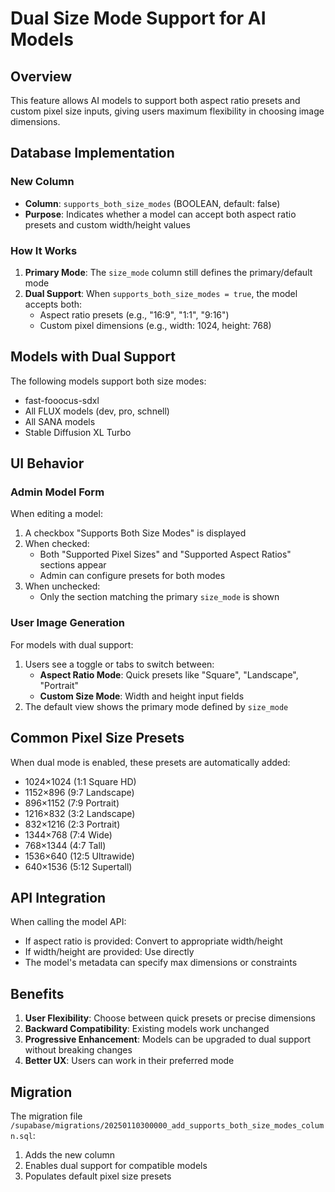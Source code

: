 # Dual Size Mode Support for AI Models

## Overview
This feature allows AI models to support both aspect ratio presets and custom pixel size inputs, giving users maximum flexibility in choosing image dimensions.

## Database Implementation

### New Column
- **Column**: `supports_both_size_modes` (BOOLEAN, default: false)
- **Purpose**: Indicates whether a model can accept both aspect ratio presets and custom width/height values

### How It Works
1. **Primary Mode**: The `size_mode` column still defines the primary/default mode
2. **Dual Support**: When `supports_both_size_modes = true`, the model accepts both:
   - Aspect ratio presets (e.g., "16:9", "1:1", "9:16")
   - Custom pixel dimensions (e.g., width: 1024, height: 768)

## Models with Dual Support
The following models support both size modes:
- fast-fooocus-sdxl
- All FLUX models (dev, pro, schnell)
- All SANA models
- Stable Diffusion XL Turbo

## UI Behavior

### Admin Model Form
When editing a model:
1. A checkbox "Supports Both Size Modes" is displayed
2. When checked:
   - Both "Supported Pixel Sizes" and "Supported Aspect Ratios" sections appear
   - Admin can configure presets for both modes
3. When unchecked:
   - Only the section matching the primary `size_mode` is shown

### User Image Generation
For models with dual support:
1. Users see a toggle or tabs to switch between:
   - **Aspect Ratio Mode**: Quick presets like "Square", "Landscape", "Portrait"
   - **Custom Size Mode**: Width and height input fields
2. The default view shows the primary mode defined by `size_mode`

## Common Pixel Size Presets
When dual mode is enabled, these presets are automatically added:
- 1024×1024 (1:1 Square HD)
- 1152×896 (9:7 Landscape)
- 896×1152 (7:9 Portrait)
- 1216×832 (3:2 Landscape)
- 832×1216 (2:3 Portrait)
- 1344×768 (7:4 Wide)
- 768×1344 (4:7 Tall)
- 1536×640 (12:5 Ultrawide)
- 640×1536 (5:12 Supertall)

## API Integration
When calling the model API:
- If aspect ratio is provided: Convert to appropriate width/height
- If width/height are provided: Use directly
- The model's metadata can specify max dimensions or constraints

## Benefits
1. **User Flexibility**: Choose between quick presets or precise dimensions
2. **Backward Compatibility**: Existing models work unchanged
3. **Progressive Enhancement**: Models can be upgraded to dual support without breaking changes
4. **Better UX**: Users can work in their preferred mode

## Migration
The migration file `/supabase/migrations/20250110300000_add_supports_both_size_modes_column.sql`:
1. Adds the new column
2. Enables dual support for compatible models
3. Populates default pixel size presets